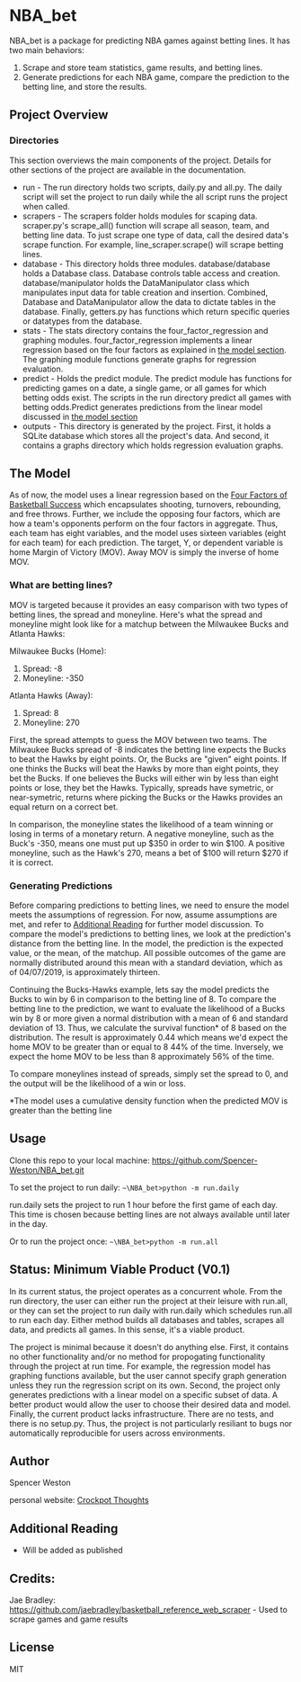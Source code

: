 # NBA_bet

NBA_bet is a package for predicting NBA games against betting lines. It has two main behaviors: 
1. Scrape and store team statistics, game results, and betting lines.
2. Generate predictions for each NBA game, compare the prediction to the betting line, and store the results.

## Project Overview
### Directories
This section overviews the main components of the project. Details for other sections of the project are available in the documentation. 

* run - The run directory holds two scripts, daily.py and all.py. The daily script will set the project to run daily while the all script runs the project when called. 
* scrapers - The scrapers folder holds modules for scaping data. scraper.py's scrape_all() function will scrape all season, team, and betting line data. To just scrape one type of data, call the desired data's scrape function. For example, line_scraper.scrape() will scrape betting lines.
* database - This directory holds three modules. database/database holds a Database class. Database controls table access and creation. database/manipulator holds the DataManipulator class which manipulates input data for table creation and insertion. Combined, Database and DataManipulator allow the data to dictate tables in the database. Finally, getters.py has functions which return specific queries or datatypes from the database. 
* stats - The stats directory contains the four_factor_regression and graphing modules. four_factor_regression implements a linear regression based on the four factors as explained in [the model section](#the-model). The graphing module functions generate graphs for regression evaluation.
* predict - Holds the predict module. The predict module has functions for predicting games on a date, a single game, or all games for which betting odds exist. The scripts in the run directory predict all games with betting odds.Predict generates predictions from the linear model discussed in [the model section](#the-model)
* outputs - This directory is generated by the project. First, it holds a SQLite database which stores all the project's data. And second, it contains a graphs directory which holds regression evaluation graphs. 

## The Model
As of now, the model uses a linear regression based on the [Four Factors of Basketball Success](https://www.basketball-reference.com/about/factors.html) which encapsulates shooting, turnovers, rebounding, and free throws. Further, we include the opposing four factors, which are how a team's opponents perform on the four factors in aggregate. Thus, each team has eight variables, and the model uses sixteen variables (eight for each team) for each prediction. The target, Y, or dependent variable is home Margin of Victory (MOV). Away MOV is simply the inverse of home MOV. 

### What are betting lines? 
MOV is targeted because it provides an easy comparison with two types of betting lines, the spread and moneyline. Here's what the spread and moneyline might look like for a matchup between the Milwaukee Bucks and Atlanta Hawks:

Milwaukee Bucks (Home):
1. Spread: -8
2. Moneyline: -350

Atlanta Hawks (Away):
1. Spread: 8
2. Moneyline: 270

First, the spread attempts to guess the MOV between two teams. The Milwaukee Bucks spread of -8 indicates the betting line expects the Bucks to beat the Hawks by eight points. Or, the Bucks are "given" eight points. If one thinks the Bucks will beat the Hawks by more than eight points, they bet the Bucks. If one believes the Bucks will either win by less than eight points or lose, they bet the Hawks. Typically, spreads have symetric, or near-symetric, returns where picking the Bucks or the Hawks provides an equal return on a correct bet.

In comparison, the moneyline states the likelihood of a team winning or losing in terms of a monetary return. A negative moneyline, such as the Buck's -350, means one must put up $350 in order to win $100. A positive moneyline, such as the Hawk's 270, means a bet of $100 will return $270 if it is correct. 

### Generating Predictions

Before comparing predictions to betting lines, we need to ensure the model meets the assumptions of regression. For now, assume assumptions are met, and refer to [Additional Reading](#additional-reading) for further model discussion. To compare the model's predictions to betting lines, we look at the prediction's distance from the betting line. In the model, the prediction is the expected value, or the mean, of the matchup. All possible outcomes of the game are normally distributed around this mean with a standard deviation, which as of 04/07/2019, is approximately thirteen. 

Continuing the Bucks-Hawks example, lets say the model predicts the Bucks to win by 6 in comparison to the betting line of 8. To compare the betting line to the prediction, we want to evaluate the likelihood of a Bucks win by 8 or more given a normal distribution with a mean of 6 and standard deviation of 13. Thus, we calculate the survival function* of 8 based on the distribution. The result is approximately 0.44 which means we'd expect the home MOV to be greater than or equal to 8 44% of the time. Inversely, we expect the home MOV to be less than 8 approximately 56% of the time. 

To compare moneylines instead of spreads, simply set the spread to 0, and the output will be the likelihood of a win or loss. 
 

*The model uses a cumulative density function when the predicted MOV is greater than the betting line

## Usage
Clone this repo to your local machine: https://github.com/Spencer-Weston/NBA_bet.git

To set the project to run daily:
```~\NBA_bet>python -m run.daily```

run.daily sets the project to run 1 hour before the first game of each day. This time is chosen because betting lines are not always available until later in the day. 

Or to run the project once:
```~\NBA_bet>python -m run.all```


## Status: Minimum Viable Product (V0.1)

In its current status, the project operates as a concurrent whole. From the run directory, the user can either run the project at their leisure with run.all, or they can set the project to run daily with run.daily which schedules run.all to run each day. Either method builds all databases and tables, scrapes all data, and predicts all games. In this sense, it's a viable product.

The project is minimal because it doesn't do anything else. First, it contains no other functionality and/or no method for propogating functionality through the project at run time. For example, the regression model has graphing functions available, but the user cannot specify graph generation unless they run the regression script on its own. Second, the project only generates predictions with a linear model on a specific subset of data. A better product would allow the user to choose their desired data and model. Finally, the current product lacks infrastructure. There are no tests, and there is no setup.py. Thus, the project is not particularly resiliant to bugs nor automatically reproducible for users across environments. 

## Author
Spencer Weston

personal website: [Crockpot Thoughts](https://crockpotthoughts.wordpress.com/)

## Additional Reading
* Will be added as published 

## Credits:
Jae Bradley: https://github.com/jaebradley/basketball_reference_web_scraper
    - Used to scrape games and game results

## License
MIT

